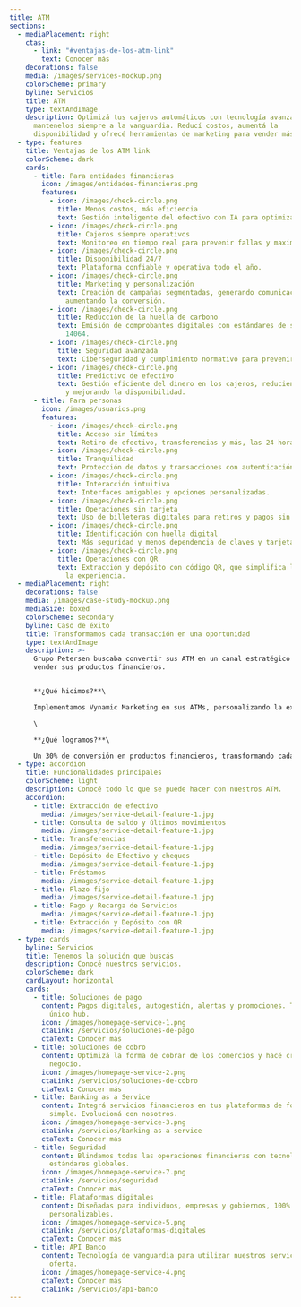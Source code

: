 ```yaml
---
title: ATM
sections:
  - mediaPlacement: right
    ctas:
      - link: "#ventajas-de-los-atm-link"
        text: Conocer más
    decorations: false
    media: /images/services-mockup.png
    colorScheme: primary
    byline: Servicios
    title: ATM
    type: textAndImage
    description: Optimizá tus cajeros automáticos con tecnología avanzada y
      mantenelos siempre a la vanguardia. Reducí costos, aumentá la
      disponibilidad y ofrecé herramientas de marketing para vender más.
  - type: features
    title: Ventajas de los ATM link
    colorScheme: dark
    cards:
      - title: Para entidades financieras
        icon: /images/entidades-financieras.png
        features:
          - icon: /images/check-circle.png
            title: Menos costos, más eficiencia
            text: Gestión inteligente del efectivo con IA para optimizar recursos.
          - icon: /images/check-circle.png
            title: Cajeros siempre operativos
            text: Monitoreo en tiempo real para prevenir fallas y maximizar disponibilidad.
          - icon: /images/check-circle.png
            title: Disponibilidad 24/7
            text: Plataforma confiable y operativa todo el año.
          - icon: /images/check-circle.png
            title: Marketing y personalización
            text: Creación de campañas segmentadas, generando comunicación dirigida y
              aumentando la conversión.
          - icon: /images/check-circle.png
            title: Reducción de la huella de carbono
            text: Emisión de comprobantes digitales con estándares de sostenibilidad ISO
              14064.
          - icon: /images/check-circle.png
            title: Seguridad avanzada
            text: Ciberseguridad y cumplimiento normativo para prevenir fraudes.
          - icon: /images/check-circle.png
            title: Predictivo de efectivo
            text: Gestión eficiente del dinero en los cajeros, reduciendo costos operativos
              y mejorando la disponibilidad.
      - title: Para personas
        icon: /images/usuarios.png
        features:
          - icon: /images/check-circle.png
            title: Acceso sin límites
            text: Retiro de efectivo, transferencias y más, las 24 horas del día.
          - icon: /images/check-circle.png
            title: Tranquilidad
            text: Protección de datos y transacciones con autenticación avanzada.
          - icon: /images/check-circle.png
            title: Interacción intuitiva
            text: Interfaces amigables y opciones personalizadas.
          - icon: /images/check-circle.png
            title: Operaciones sin tarjeta
            text: Uso de billeteras digitales para retiros y pagos sin plástico.
          - icon: /images/check-circle.png
            title: Identificación con huella digital
            text: Más seguridad y menos dependencia de claves y tarjetas.
          - icon: /images/check-circle.png
            title: Operaciones con QR
            text: Extracción y depósito con código QR, que simplifica la operatoria y mejora
              la experiencia.
  - mediaPlacement: right
    decorations: false
    media: /images/case-study-mockup.png
    mediaSize: boxed
    colorScheme: secondary
    byline: Caso de éxito
    title: Transformamos cada transacción en una oportunidad
    type: textAndImage
    description: >-
      Grupo Petersen buscaba convertir sus ATM en un canal estratégico para
      vender sus productos financieros.


      **¿Qué hicimos?**\

      Implementamos Vynamic Marketing en sus ATMs, personalizando la experiencia del cliente con ofertas dirigidas en el momento exacto.\

      \

      **¿Qué logramos?**\

      Un 30% de conversión en productos financieros, transformando cada transacción en una oportunidad de negocio.
  - type: accordion
    title: Funcionalidades principales
    colorScheme: light
    description: Conocé todo lo que se puede hacer con nuestros ATM.
    accordion:
      - title: Extracción de efectivo
        media: /images/service-detail-feature-1.jpg
      - title: Consulta de saldo y últimos movimientos
        media: /images/service-detail-feature-1.jpg
      - title: Transferencias
        media: /images/service-detail-feature-1.jpg
      - title: Depósito de Efectivo y cheques
        media: /images/service-detail-feature-1.jpg
      - title: Préstamos
        media: /images/service-detail-feature-1.jpg
      - title: Plazo fijo
        media: /images/service-detail-feature-1.jpg
      - title: Pago y Recarga de Servicios
        media: /images/service-detail-feature-1.jpg
      - title: Extracción y Depósito con QR
        media: /images/service-detail-feature-1.jpg
  - type: cards
    byline: Servicios
    title: Tenemos la solución que buscás
    description: Conocé nuestros servicios.
    colorScheme: dark
    cardLayout: horizontal
    cards:
      - title: Soluciones de pago
        content: Pagos digitales, autogestión, alertas y promociones. Todo desde un
          único hub.
        icon: /images/homepage-service-1.png
        ctaLink: /servicios/soluciones-de-pago
        ctaText: Conocer más
      - title: Soluciones de cobro
        content: Optimizá la forma de cobrar de los comercios y hacé crecer cada
          negocio.
        icon: /images/homepage-service-2.png
        ctaLink: /servicios/soluciones-de-cobro
        ctaText: Conocer más
      - title: Banking as a Service
        content: Integrá servicios financieros en tus plataformas de forma rápida,
          simple. Evolucioná con nosotros.
        icon: /images/homepage-service-3.png
        ctaLink: /servicios/banking-as-a-service
        ctaText: Conocer más
      - title: Seguridad
        content: Blindamos todas las operaciones financieras con tecnología de punta y
          estándares globales.
        icon: /images/homepage-service-7.png
        ctaLink: /servicios/seguridad
        ctaText: Conocer más
      - title: Plataformas digitales
        content: Diseñadas para individuos, empresas y gobiernos, 100% integrables y
          personalizables.
        icon: /images/homepage-service-5.png
        ctaLink: /servicios/plataformas-digitales
        ctaText: Conocer más
      - title: API Banco
        content: Tecnología de vanguardia para utilizar nuestros servicios y ampliar la
          oferta.
        icon: /images/homepage-service-4.png
        ctaText: Conocer más
        ctaLink: /servicios/api-banco
---
```

